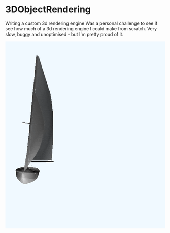 # 3DObjectRendering

Writing a custom 3d rendering engine
Was a personal challenge to see if see how much of a 3d rendering engine I could make from scratch.
Very slow, buggy and unoptimised - but I'm pretty proud of it.

<p align="center">
  <img width="558" height="590" src="https://github.com/Bencargs/3DObjectRendering/blob/main/output.gif">
</p>
